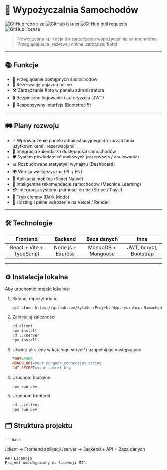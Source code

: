 # 🚗 Wypożyczalnia Samochodów

![GitHub repo size](https://img.shields.io/github/repo-size/Sylw3rr/Projekt-Wypo-yczalnia-Samochod-w)
![GitHub issues](https://img.shields.io/github/issues/Sylw3rr/Projekt-Wypo-yczalnia-Samochod-w)
![GitHub pull requests](https://img.shields.io/github/issues-pr/Sylw3rr/Projekt-Wypo-yczalnia-Samochod-w)
![GitHub license](https://img.shields.io/github/license/Sylw3rr/Projekt-Wypo-yczalnia-Samochod-w)

> Nowoczesna aplikacja do zarządzania wypożyczalnią samochodów. Przeglądaj auta, rezerwuj online, zarządzaj flotą!

---

## 📚 Funkcje

- 🔎 Przeglądanie dostępnych samochodów
- 🛒 Rezerwacja pojazdu online
- 🛠️ Zarządzanie flotą w panelu administratora
- 🔒 Bezpieczne logowanie i autoryzacja (JWT)
- 📱 Responsywny interfejs (Bootstrap 5)

---

## 🛤️ Plany rozwoju

- 🔥 Wprowadzenie panelu administracyjnego do zarządzania użytkownikami i rezerwacjami
- 📅 Integracja kalendarza dostępności samochodów
- 🛡️ System powiadomień mailowych (rezerwacja / anulowanie)
- 📊 Rozbudowane statystyki wynajmu (Dashboard)
- 🌍 Wersja wielojęzyczna (PL / EN)
- 📱 Aplikacja mobilna (React Native)
- 🧠 Inteligentne rekomendacje samochodów (Machine Learning)
- 💳 Integracja systemu płatności online (Stripe / PayU)
- 🌟 Tryb ciemny (Dark Mode)
- 🚀 Hosting i pełne wdrożenie na Vercel / Render

---

## 🛠️ Technologie

| Frontend | Backend | Baza danych | Inne |
| :---: | :---: | :---: | :---: |
| React + Vite + TypeScript | Node.js + Express | MongoDB + Mongoose | JWT, bcrypt, Bootstrap |

---

## ⚙️ Instalacja lokalna

Aby uruchomić projekt lokalnie:

1. Sklonuj repozytorium:

   ```bash
   git clone https://github.com/Sylw3rr/Projekt-Wypo-yczalnia-Samochod-w.git
   ```
2. Zainstaluj zależności
   ```bash
   cd client
   npm install
   cd ../server
   npm install
   ```
3. Utwórz plik .env w katalogu server/ i uzupełnij go następująco:
    ```ini
   PORT=5000
   MONGO_URI=your_mongodb_connection_string
   JWT_SECRET=your_secret_key
   ```
4. Uruchom backend:
    ```bash
   npm run dev
   ```
5. Uruchom frontend
    ```bash
   cd ../client
   npm run dev
   ```
## 🗂️ Struktura projektu
    ```bash
   /client    → Frontend aplikacji
   /server    → Backend + API + Baza danych
   ```
##📝 Licencja
Projekt udostępniony na licencji MIT.





   
